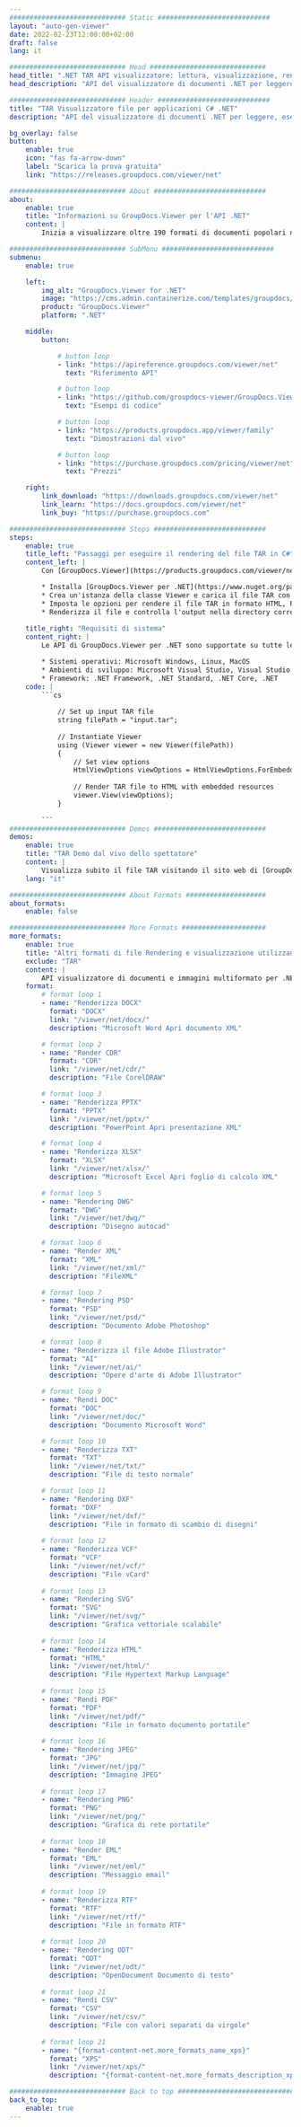 ```yaml
---
############################# Static ############################
layout: "auto-gen-viewer"
date: 2022-02-23T12:00:00+02:00
draft: false
lang: it

############################# Head #############################
head_title: ".NET TAR API visualizzatore: lettura, visualizzazione, rendering in C# VB.NET"
head_description: "API del visualizzatore di documenti .NET per leggere, eseguire il rendering e visualizzare TAR in qualsiasi tipo di applicazione C#, ASP.NET, VB.NET e .NET Core."

############################# Header ############################
title: "TAR Visualizzatore file per applicazioni C# .NET" 
description: "API del visualizzatore di documenti .NET per leggere, eseguire il rendering e visualizzare il file TAR in qualsiasi tipo di applicazione C#, ASP.NET, VB.NET e .NET Core. Visualizza i file renderizzati con formattazione e layout reali in HTML5, PDF o come immagine utilizzando poche righe di codice." 

bg_overlay: false
button:
    enable: true
    icon: "fas fa-arrow-down"
    label: "Scarica la prova gratuita"
    link: "https://releases.groupdocs.com/viewer/net"

############################# About ############################
about:
    enable: true
    title: "Informazioni su GroupDocs.Viewer per l'API .NET" 
    content: |
        Inizia a visualizzare oltre 190 formati di documenti popolari nelle tue applicazioni .NET utilizzando GroupDocs.Viewer per le API .NET aggiungendo alcune righe di codice. Gli sviluppatori possono visualizzare facilmente PDF, Elaborazione testi, Foglio di calcolo Excel, Presentazione, Visio, Progetto, Outlook e molti altri formati di documenti popolari in modalità HTML5, immagine o PDF. Il rendering del documento è veloce, identico al file sorgente originale e non richiede l'installazione di software aggiuntivo o altre librerie esterne.

############################# SubMenu ############################
submenu:
    enable: true

    left:
        img_alt: "GroupDocs.Viewer for .NET"
        image: "https://cms.admin.containerize.com/templates/groupdocs/images/product-logos/90x90-noborder/groupdocs-viewer-net.png"
        product: "GroupDocs.Viewer"
        platform: ".NET"

    middle:
        button:

            # button loop
            - link: "https://apireference.groupdocs.com/viewer/net"
              text: "Riferimento API"

            # button loop
            - link: "https://github.com/groupdocs-viewer/GroupDocs.Viewer-for-.NET"
              text: "Esempi di codice"

            # button loop
            - link: "https://products.groupdocs.app/viewer/family"
              text: "Dimostrazioni dal vivo"

            # button loop
            - link: "https://purchase.groupdocs.com/pricing/viewer/net"
              text: "Prezzi"

    right:
        link_download: "https://downloads.groupdocs.com/viewer/net"
        link_learn: "https://docs.groupdocs.com/viewer/net"
        link_buy: "https://purchase.groupdocs.com"

############################# Steps ############################
steps:
    enable: true
    title_left: "Passaggi per eseguire il rendering del file TAR in C#" 
    content_left: |
        Con [GroupDocs.Viewer](https://products.groupdocs.com/viewer/net/) puoi eseguire il rendering di TAR in HTML, JPEG, PNG o PDF in pochi passaggi.

        * Installa [GroupDocs.Viewer per .NET](https://www.nuget.org/packages/groupdocs.viewer) utilizzando il tuo gestore di pacchetti preferito. 
        * Crea un'istanza della classe Viewer e carica il file TAR con il percorso completo. 
        * Imposta le opzioni per rendere il file TAR in formato HTML, PNG, JPEG o PDF. 
        * Renderizza il file e controlla l'output nella directory corrente. 
        
    title_right: "Requisiti di sistema" 
    content_right: |
        Le API di GroupDocs.Viewer per .NET sono supportate su tutte le principali piattaforme e sistemi operativi. Prima di eseguire il codice seguente, assicurati di avere i seguenti prerequisiti installati sul tuo sistema.

        * Sistemi operativi: Microsoft Windows, Linux, MacOS 
        * Ambienti di sviluppo: Microsoft Visual Studio, Visual Studio Code, .NET CLI 
        * Framework: .NET Framework, .NET Standard, .NET Core, .NET 
    code: |
        ```cs
                        
            // Set up input TAR file
            string filePath = "input.tar";
        
            // Instantiate Viewer
            using (Viewer viewer = new Viewer(filePath))
            {
            	// Set view options 
            	HtmlViewOptions viewOptions = HtmlViewOptions.ForEmbeddedResources();
                    
            	// Render TAR file to HTML with embedded resources
            	viewer.View(viewOptions);
            }
             
        ```
############################# Demos ############################
demos:
    enable: true
    title: "TAR Demo dal vivo dello spettatore"
    content: |
        Visualizza subito il file TAR visitando il sito web di [GroupDocs.Viewer Online Apps](https://products.groupdocs.app/viewer/tar).
    lang: "it"

############################# About Formats ####################
about_formats:
    enable: false

############################# More Formats #####################
more_formats:
    enable: true
    title: "Altri formati di file Rendering e visualizzazione utilizzando C#"
    exclude: "TAR"
    content: |
        API visualizzatore di documenti e immagini multiformato per .NET. Visualizza alcuni dei formati di file più diffusi di seguito senza visualizzatori esterni.
    format: 
        # format loop 1
        - name: "Renderizza DOCX"
          format: "DOCX"
          link: "/viewer/net/docx/"
          description: "Microsoft Word Apri documento XML" 

        # format loop 2
        - name: "Render CDR" 
          format: "CDR"
          link: "/viewer/net/cdr/"
          description: "File CorelDRAW" 

        # format loop 3
        - name: "Renderizza PPTX"
          format: "PPTX"
          link: "/viewer/net/pptx/"
          description: "PowerPoint Apri presentazione XML" 

        # format loop 4
        - name: "Renderizza XLSX"
          format: "XLSX"
          link: "/viewer/net/xlsx/"
          description: "Microsoft Excel Apri foglio di calcolo XML" 

        # format loop 5
        - name: "Rendering DWG"
          format: "DWG"
          link: "/viewer/net/dwg/"
          description: "Disegno autocad"

        # format loop 6
        - name: "Render XML"
          format: "XML"
          link: "/viewer/net/xml/"
          description: "FileXML"

        # format loop 7
        - name: "Rendering PSD"
          format: "PSD"
          link: "/viewer/net/psd/"
          description: "Documento Adobe Photoshop"

        # format loop 8
        - name: "Renderizza il file Adobe Illustrator"
          format: "AI"
          link: "/viewer/net/ai/"
          description: "Opere d'arte di Adobe Illustrator"

        # format loop 9
        - name: "Rendi DOC"
          format: "DOC"
          link: "/viewer/net/doc/"
          description: "Documento Microsoft Word" 

        # format loop 10
        - name: "Renderizza TXT" 
          format: "TXT"
          link: "/viewer/net/txt/"
          description: "File di testo normale" 

        # format loop 11
        - name: "Rendering DXF" 
          format: "DXF"
          link: "/viewer/net/dxf/"
          description: "File in formato di scambio di disegni"  
          
        # format loop 12
        - name: "Renderizza VCF"
          format: "VCF"
          link: "/viewer/net/vcf/"
          description: "File vCard"  
              
        # format loop 13
        - name: "Rendering SVG"
          format: "SVG"
          link: "/viewer/net/svg/"
          description: "Grafica vettoriale scalabile" 
          
        # format loop 14
        - name: "Renderizza HTML"
          format: "HTML"
          link: "/viewer/net/html/"
          description: "File Hypertext Markup Language" 
          
        # format loop 15
        - name: "Rendi PDF"
          format: "PDF"
          link: "/viewer/net/pdf/"
          description: "File in formato documento portatile"
          
        # format loop 16
        - name: "Rendering JPEG"
          format: "JPG"
          link: "/viewer/net/jpg/"
          description: "Immagine JPEG"
          
        # format loop 17
        - name: "Rendering PNG"
          format: "PNG"
          link: "/viewer/net/png/"
          description: "Grafica di rete portatile" 
          
        # format loop 18
        - name: "Render EML"
          format: "EML"
          link: "/viewer/net/eml/"
          description: "Messaggio email" 
          
        # format loop 19
        - name: "Renderizza RTF"
          format: "RTF"
          link: "/viewer/net/rtf/"
          description: "File in formato RTF" 
          
        # format loop 20
        - name: "Rendering ODT"
          format: "ODT"
          link: "/viewer/net/odt/"
          description: "OpenDocument Documento di testo" 
          
        # format loop 21
        - name: "Rendi CSV"
          format: "CSV"
          link: "/viewer/net/csv/"
          description: "File con valori separati da virgole" 
          
        # format loop 21
        - name: "{format-content-net.more_formats_name_xps}"
          format: "XPS"
          link: "/viewer/net/xps/"
          description: "{format-content-net.more_formats_description_xps}" 

############################# Back to top ###############################
back_to_top:
    enable: true
---
```

